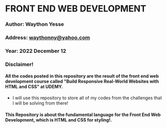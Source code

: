 # FRONT END WEB DEVELOPMENT

### Author: Waython Yesse

### Address: waythonny@yahoo.com

### Year: 2022 December 12

### Disclaimer!

#### All the codes posted in this repository are the result of the front end web development course called "Build Responsive Real-World Websites with HTML and CSS" at UDEMY.

- I will use this repository to store all of my codes from the challenges that I will be solving from there!

#### This Repository is about the fundamental language for the Front End Web Development, which is HTML and CSS for styling!.
